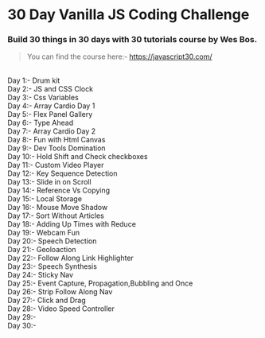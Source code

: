 # 30 Day Vanilla JS Coding Challenge

### Build 30 things in 30 days with 30 tutorials course by Wes Bos.

> You can find the course here:- https://javascript30.com/

<br>
Day 1:- Drum kit <br>
Day 2:- JS and CSS Clock <br>
Day 3:- Css Variables <br>
Day 4:- Array Cardio Day 1 <br>
Day 5:- Flex Panel Gallery <br>
Day 6:-  Type Ahead <br>
Day 7:-  Array Cardio Day 2 <br>
Day 8:-  Fun with Html Canvas <br>
Day 9:-  Dev Tools Domination <br>
Day 10:- Hold Shift and Check checkboxes <br>
Day 11:- Custom Video Player  <br>
Day 12:-  Key Sequence Detection <br>
Day 13:-  Slide in on Scroll <br>
Day 14:-  Reference Vs Copying <br>
Day 15:-  Local Storage <br>
Day 16:-  Mouse Move Shadow <br>
Day 17:-  Sort Without Articles <br>
Day 18:-  Adding Up Times with Reduce <br>
Day 19:-  Webcam Fun <br>
Day 20:-  Speech Detection <br>
Day 21:-  Geoloaction <br>
Day 22:-  Follow Along Link Highlighter <br>
Day 23:-  Speech Synthesis <br>
Day 24:-  Sticky Nav <br>
Day 25:-  Event Capture, Propagation,Bubbling and Once<br>
Day 26:-  Strip Follow Along Nav <br>
Day 27:-  Click and Drag <br>
Day 28:-  Video Speed Controller <br>
Day 29:-   <br>
Day 30:-   <br>
